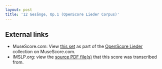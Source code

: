 ```yaml
---
layout: post
title: '12 Gesänge, Op.1 (OpenScore Lieder Corpus)'
---
```


## External links

- MuseScore.com: View [this set] as part of the [OpenScore Lieder] collection on MuseScore.com.
- IMSLP.org: view the [source PDF file(s)][IMSLP] that this score was transcribed from.

[IMSLP]: https://imslp.org/wiki/Special:ReverseLookup/88709
[this set]: https://musescore.com/openscore-lieder-corpus/sets/5099780
[OpenScore Lieder]: https://musescore.com/openscore-lieder-corpus
